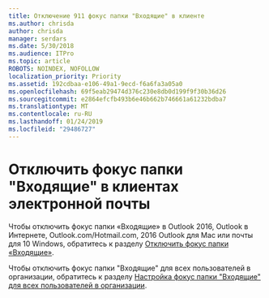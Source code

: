 ```yaml
---
title: Отключение 911 фокус папки "Входящие" в клиенте
ms.author: chrisda
author: chrisda
manager: serdars
ms.date: 5/30/2018
ms.audience: ITPro
ms.topic: article
ROBOTS: NOINDEX, NOFOLLOW
localization_priority: Priority
ms.assetid: 192cdbaa-e106-49a1-9ecd-f6a6fa3a05a0
ms.openlocfilehash: 69f5eab29474d376c230e8db0d199f9f30b36d26
ms.sourcegitcommit: e2864efcfb493b6e46b662b746661a61232bdba7
ms.translationtype: MT
ms.contentlocale: ru-RU
ms.lasthandoff: 01/24/2019
ms.locfileid: "29486727"
---
```

# <a name="turn-off-focused-inbox-in-email-clients"></a>Отключить фокус папки "Входящие" в клиентах электронной почты

Чтобы отключить фокус папки «Входящие» в Outlook 2016, Outlook в Интернете, Outlook.com/Hotmail.com, 2016 Outlook для Mac или почты для 10 Windows, обратитесь к разделу [Отключить фокус папки «Входящие»](https://support.office.com/article/f714d94d-9e63-4217-9ccb-6cb2986aa1b2.aspx).
  
Чтобы отключить фокус папки "Входящие" для всех пользователей в организации, обратитесь к разделу [Настройка фокус папки "Входящие" для всех пользователей в организации](https://support.office.com/article/613a845c-4b71-41de-b331-acdcf5b6625d.aspx).
  

